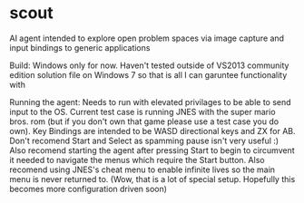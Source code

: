 # scout
AI agent intended to explore open problem spaces via image capture and input bindings to generic applications

Build: Windows only for now. Haven't tested outside of VS2013 community edition solution file on Windows 7 so that is all I can garuntee functionality with

Running the agent: 
Needs to run with elevated privilages to be able to send input to the OS. Current test case is running JNES with the super mario
bros. rom (but if you don't own that game please use a test case you do own). Key Bindings are intended to be WASD directional keys
and ZX for AB. Don't recomend Start and Select as spamming pause isn't very useful :) Also recomend starting the agent after pressing Start to
begin to circumvent it needed to navigate the menus which require the Start button. Also recomend using JNES's cheat menu to enable infinite
lives so the main menu is never returned to.
(Wow, that is a lot of special setup. Hopefully this becomes more configuration driven soon)

